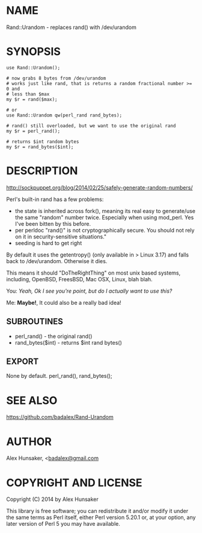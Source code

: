 # NAME

Rand::Urandom - replaces rand() with /dev/urandom

# SYNOPSIS

    use Rand::Urandom();

    # now grabs 8 bytes from /dev/urandom
    # works just like rand, that is returns a random fractional number >= 0 and
    # less than $max
    my $r = rand($max);

    # or
    use Rand::Urandom qw(perl_rand rand_bytes);

    # rand() still overloaded, but we want to use the original rand
    my $r = perl_rand();

    # returns $int random bytes
    my $r = rand_bytes($int);

# DESCRIPTION

http://sockpuppet.org/blog/2014/02/25/safely-generate-random-numbers/

Perl's built-in rand has a few problems:

- the state is inherited across fork(), meaning its real easy to generate/use the
same "random" number twice. Especially when using mod\_perl. Yes I've been
bitten by this before.
- per perldoc "rand()" is not cryptographically secure. You should not rely on it in security-sensitive situations."
- seeding is hard to get right

By default it uses the getentropy() (only available in > Linux 3.17) and falls
back to /dev/urandom. Otherwise it dies.

This means it should "DoTheRightThing" on most unix based systems, including,
OpenBSD, FreesBSD, Mac OSX, Linux, blah blah.

You: _Yeah, Ok I see you're point, but do I actually want to use this?_

Me: **Maybe!**, It could also be a really bad idea!

## SUBROUTINES

- perl\_rand() - the original rand()
- rand\_bytes($int) - returns $int rand bytes()

## EXPORT

None by default. perl\_rand(), rand\_bytes();

# SEE ALSO

https://github.com/badalex/Rand-Urandom

# AUTHOR

Alex Hunsaker, <badalex@gmail.com<gt>

# COPYRIGHT AND LICENSE

Copyright (C) 2014 by Alex Hunsaker

This library is free software; you can redistribute it and/or modify
it under the same terms as Perl itself, either Perl version 5.20.1 or,
at your option, any later version of Perl 5 you may have available.
